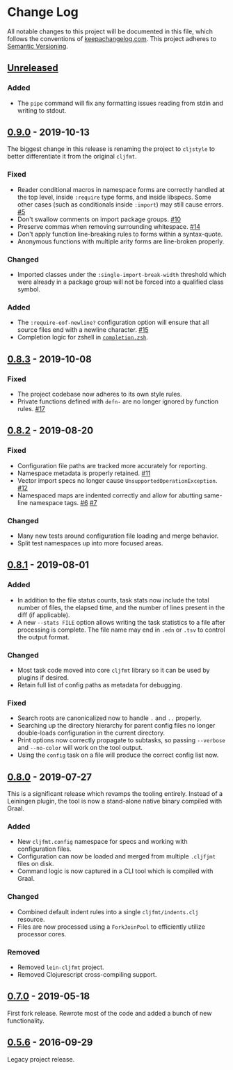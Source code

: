 Change Log
==========

All notable changes to this project will be documented in this file, which
follows the conventions of [keepachangelog.com](http://keepachangelog.com/).
This project adheres to [Semantic Versioning](http://semver.org/).


## [Unreleased]

### Added
- The `pipe` command will fix any formatting issues reading from stdin and
  writing to stdout.


## [0.9.0] - 2019-10-13

The biggest change in this release is renaming the project to `cljstyle` to
better differentiate it from the original `cljfmt`.

### Fixed
- Reader conditional macros in namespace forms are correctly handled at the top
  level, inside `:require` type forms, and inside libspecs. Some other cases
  (such as conditionals inside `:import`) may still cause errors.
  [#5](//github.com/greglook/cljstyle/issues/5)
- Don't swallow comments on import package groups.
  [#10](//github.com/greglook/cljstyle/issues/10)
- Preserve commas when removing surrounding whitespace.
  [#14](//github.com/greglook/cljstyle/issues/14)
- Don't apply function line-breaking rules to forms within a syntax-quote.
- Anonymous functions with multiple arity forms are line-broken properly.

### Changed
- Imported classes under the `:single-import-break-width` threshold which were
  already in a package group will not be forced into a qualified class symbol.

### Added
- The `:require-eof-newline?` configuration option will ensure that all source
  files end with a newline character.
  [#15](//github.com/greglook/cljstyle/issues/15)
- Completion logic for zshell in [`completion.zsh`](util/completion.zsh).

## [0.8.3] - 2019-10-08

### Fixed
- The project codebase now adheres to its own style rules.
- Private functions defined with `defn-` are no longer ignored by function
  rules.
  [#17](//github.com/greglook/cljstyle/issues/17)


## [0.8.2] - 2019-08-20

### Fixed
- Configuration file paths are tracked more accurately for reporting.
- Namespace metadata is properly retained.
  [#11](//github.com/greglook/cljstyle/issues/11)
- Vector import specs no longer cause `UnsupportedOperationException`.
  [#12](//github.com/greglook/cljstyle/issues/12)
- Namespaced maps are indented correctly and allow for abutting same-line
  namespace tags.
  [#6](https://github.com/greglook/cljstyle/issues/6)
  [#7](https://github.com/greglook/cljstyle/pull/7)

### Changed
- Many new tests around configuration file loading and merge behavior.
- Split test namespaces up into more focused areas.


## [0.8.1] - 2019-08-01

### Added
- In addition to the file status counts, task stats now include the total number
  of files, the elapsed time, and the number of lines present in the diff (if
  applicable).
- A new `--stats FILE` option allows writing the task statistics to a file after
  processing is complete. The file name may end in `.edn` or `.tsv` to control
  the output format.

### Changed
- Most task code moved into core `cljfmt` library so it can be used by plugins
  if desired.
- Retain full list of config paths as metadata for debugging.

### Fixed
- Search roots are canonicalized now to handle `.` and `..` properly.
- Searching up the directory hierarchy for parent config files no longer
  double-loads configuration in the current directory.
- Print options now correctly propagate to subtasks, so passing `--verbose` and
  `--no-color` will work on the tool output.
- Using the `config` task on a file will produce the correct config list now.


## [0.8.0] - 2019-07-27

This is a significant release which revamps the tooling entirely. Instead of a
Leiningen plugin, the tool is now a stand-alone native binary compiled with
Graal.

### Added
- New `cljfmt.config` namespace for specs and working with configuration files.
- Configuration can now be loaded and merged from multiple `.cljfjmt` files on
  disk.
- Command logic is now captured in a CLI tool which is compiled with Graal.

### Changed
- Combined default indent rules into a single `cljfmt/indents.clj` resource.
- Files are now processed using a `ForkJoinPool` to efficiently utilize
  processor cores.

### Removed
- Removed `lein-cljfmt` project.
- Removed Clojurescript cross-compiling support.


## [0.7.0] - 2019-05-18

First fork release. Rewrote most of the code and added a bunch of new
functionality.


## [0.5.6] - 2016-09-29

Legacy project release.


[Unreleased]: https://github.com/greglook/cljstyle/compare/0.9.0...HEAD
[0.9.0]: https://github.com/greglook/cljstyle/compare/0.8.3...0.9.0
[0.8.3]: https://github.com/greglook/cljstyle/compare/0.8.2...0.8.3
[0.8.2]: https://github.com/greglook/cljstyle/compare/0.8.1...0.8.2
[0.8.1]: https://github.com/greglook/cljstyle/compare/0.8.0...0.8.1
[0.8.0]: https://github.com/greglook/cljstyle/compare/0.7.0...0.8.0
[0.7.0]: https://github.com/greglook/cljstyle/compare/0.5.6...0.7.0
[0.5.6]: https://github.com/greglook/cljform/releases/tag/0.5.6
